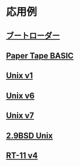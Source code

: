 # 応用例

## [ブートローダー](06-1_bootloader.md)
## [Paper Tape BASIC](06-2_papertapeBASIC.md)
## [Unix v1](06-3_unix-v1.md)
## [Unix v6](06-4_unix-v6.md)
## [Unix v7](06-5_unix-v7.md)
## [2.9BSD Unix](06-6_unix-2.9BSD.md)
## [RT-11 v4](06-7_RT-11v4.md)

